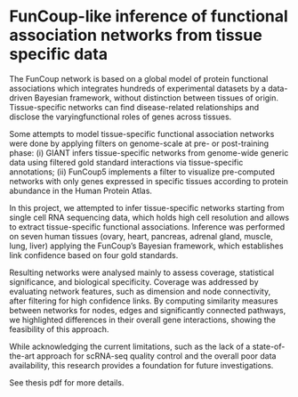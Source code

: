 # FunCoup-like inference of functional association networks from tissue specific data

The FunCoup network is based on a global model of protein functional associations which integrates hundreds of experimental datasets by a data-driven Bayesian framework, without distinction between tissues of origin. Tissue-specific networks can find disease-related relationships and disclose the varyingfunctional roles of genes across tissues. 

Some attempts to model tissue-specific functional association networks were done by applying filters on genome-scale at pre- or post-training phase: (i) GIANT infers tissue-specific networks from genome-wide generic data using filtered gold standard interactions via tissue-specific annotations; (ii) FunCoup5 implements a filter to visualize pre-computed networks with only genes expressed in specific tissues according to protein abundance in the Human Protein Atlas. 

In this project, we attempted to infer tissue-specific networks starting from single cell RNA sequencing data, which holds high cell resolution and allows to extract tissue-specific functional associations. Inference was performed on seven human tissues (ovary, heart, pancreas, adrenal gland, muscle, lung, liver) applying the FunCoup’s Bayesian framework, which establishes link confidence based on four gold standards.

Resulting networks were analysed mainly to assess coverage, statistical significance, and biological specificity. Coverage was addressed by evaluating network features, such as dimension and node connectivity, after filtering for high confidence links. By computing similarity measures between networks for nodes, edges and significantly connected pathways, we highlighted differences in their overall gene interactions, showing the feasibility of this approach. 

While acknowledging the current limitations, such as the lack of a state-of-the-art approach for scRNA-seq quality control and the overall poor data availability, this research provides a foundation for future investigations.


See thesis pdf for more details.
